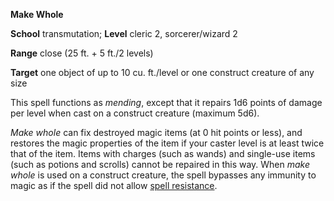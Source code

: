  **Make Whole**

**School** transmutation; **Level** cleric 2, sorcerer/wizard 2

**Range** close (25 ft. + 5 ft./2 levels)

**Target** one object of up to 10 cu. ft./level or one construct creature of any size

This spell functions as _mending_, except that it repairs 1d6 points of damage per level when cast on a construct creature (maximum 5d6).

_Make whole_ can fix destroyed magic items (at 0 hit points or less), and restores the magic properties of the item if your caster level is at least twice that of the item. Items with charges (such as wands) and single-use items (such as potions and scrolls) cannot be repaired in this way. When _make whole_ is used on a construct creature, the spell bypasses any immunity to magic as if the spell did not allow [spell resistance](../glossary.md#_spell-resistance).


